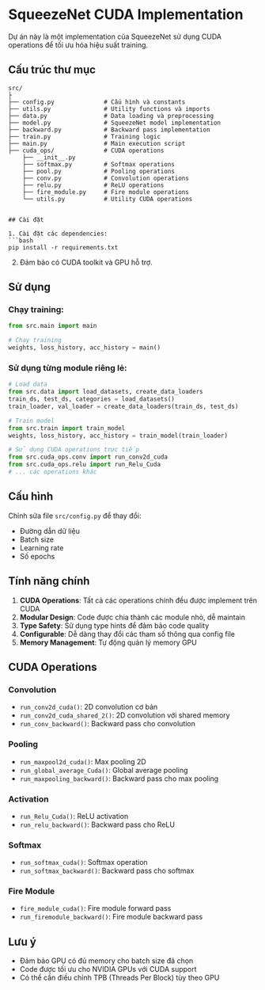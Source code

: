 # SqueezeNet CUDA Implementation

Dự án này là một implementation của SqueezeNet sử dụng CUDA operations để tối ưu hóa hiệu suất training.

## Cấu trúc thư mục

```
src/
├
├── config.py              # Cấu hình và constants
├── utils.py               # Utility functions và imports
├── data.py                # Data loading và preprocessing
├── model.py               # SqueezeNet model implementation
├── backward.py            # Backward pass implementation
├── train.py               # Training logic
├── main.py                # Main execution script
├── cuda_ops/              # CUDA operations
    ├── __init__.py
    ├── softmax.py         # Softmax operations
    ├── pool.py            # Pooling operations
    ├── conv.py            # Convolution operations
    ├── relu.py            # ReLU operations
    ├── fire_module.py     # Fire module operations
    └── utils.py           # Utility CUDA operations


## Cài đặt

1. Cài đặt các dependencies:
```bash
pip install -r requirements.txt
```

2. Đảm bảo có CUDA toolkit và GPU hỗ trợ.

## Sử dụng

### Chạy training:
```python
from src.main import main

# Chạy training
weights, loss_history, acc_history = main()
```

### Sử dụng từng module riêng lẻ:

```python
# Load data
from src.data import load_datasets, create_data_loaders
train_ds, test_ds, categories = load_datasets()
train_loader, val_loader = create_data_loaders(train_ds, test_ds)

# Train model
from src.train import train_model
weights, loss_history, acc_history = train_model(train_loader)

# Sử dụng CUDA operations trực tiếp
from src.cuda_ops.conv import run_conv2d_cuda
from src.cuda_ops.relu import run_Relu_Cuda
# ... các operations khác
```

## Cấu hình

Chỉnh sửa file `src/config.py` để thay đổi:
- Đường dẫn dữ liệu
- Batch size
- Learning rate
- Số epochs

## Tính năng chính

1. **CUDA Operations**: Tất cả các operations chính đều được implement trên CUDA
2. **Modular Design**: Code được chia thành các module nhỏ, dễ maintain
3. **Type Safety**: Sử dụng type hints để đảm bảo code quality
4. **Configurable**: Dễ dàng thay đổi các tham số thông qua config file
5. **Memory Management**: Tự động quản lý memory GPU

## CUDA Operations

### Convolution
- `run_conv2d_cuda()`: 2D convolution cơ bản
- `run_conv2d_cuda_shared_2()`: 2D convolution với shared memory
- `run_conv_backward()`: Backward pass cho convolution

### Pooling
- `run_maxpool2d_cuda()`: Max pooling 2D
- `run_global_average_Cuda()`: Global average pooling
- `run_maxpooling_backward()`: Backward pass cho max pooling

### Activation
- `run_Relu_Cuda()`: ReLU activation
- `run_relu_backward()`: Backward pass cho ReLU

### Softmax
- `run_softmax_cuda()`: Softmax operation
- `run_softmax_backward()`: Backward pass cho softmax

### Fire Module
- `fire_module_cuda()`: Fire module forward pass
- `run_firemodule_backward()`: Fire module backward pass

## Lưu ý

- Đảm bảo GPU có đủ memory cho batch size đã chọn
- Code được tối ưu cho NVIDIA GPUs với CUDA support
- Có thể cần điều chỉnh TPB (Threads Per Block) tùy theo GPU
